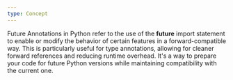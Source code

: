 ```yaml
---
type: Concept
---
```


Future Annotations in Python refer to the use of the __future__ import statement to enable or modify the behavior of certain features in a forward-compatible way. This is particularly useful for type annotations, allowing for cleaner forward references and reducing runtime overhead. It's a way to prepare your code for future Python versions while maintaining compatibility with the current one.